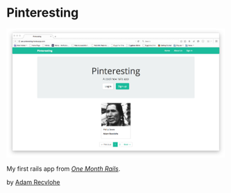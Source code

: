 # Pinteresting

![Pinteresting Home Page](pinteresting.png)

My first rails app from [*One Month Rails*](http://onemonthrails.com/).

by [Adam Recvlohe](http://www.adamrecvlohe.com/)
